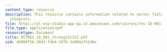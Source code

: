 ```yaml
---
content_type: resource
description: This resource contains information related to vector fields and line
  integrals.
file: https://ol-ocw-studio-app-qa.s3.amazonaws.com/courses/res-18-001-calculus-online-textbook-spring-2005/db000f5b38d3f4b42d763a984a741d8e_MITRES_18_001_strang151153.pdf
file_type: application/pdf
resourcetype: Document
title: MITRES_18_001_strang151153.pdf
uid: db000f5b-38d3-f4b4-2d76-3a984a741d8e
---
```

